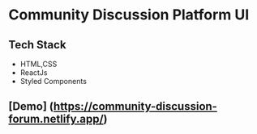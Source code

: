 # Community Discussion Platform UI

## Tech Stack

- HTML,CSS
- ReactJs
- Styled Components

## [Demo] (https://community-discussion-forum.netlify.app/)
